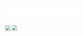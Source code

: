 
<img src=images/header.svg alt="Hi there! How are you doing?"/>

[![](https://img.shields.io/badge/Debraj-%23181717?style=flat-square&logo=linkedin&logoColor=0077b5)](https://www.linkedin.com/in/dbrjmj)
[![](https://img.shields.io/badge/-@snnipetr-%23181717?style=flat-square&logo=github)](https://github.com/snnipetr)

